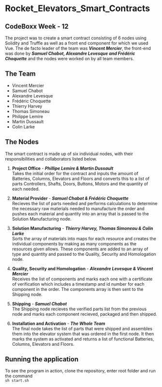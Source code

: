 # Rocket_Elevators_Smart_Contracts
## CodeBoxx Week - 12
The project was to create a smart contract consisting of 6 nodes using Solidity and Truffle as well as a front end component for which we used Vue. The de facto leader of the team was ***Vincent Mercier***, the front-end was done by ***Samuel Chabot, Alexandre Levesque and Frédéric Choquette*** and the nodes were worked on by all team members.

## The Team
- Vincent Mercier
- Samuel Chabot
- Alexandre Levesque
- Frédéric Choquette
- Thierry Harvey
- Thomas Simoneau
- Philippe Lemire
- Martin Dussault
- Colin Larke

## The Nodes
The smart contract is made up of six individual nodes, with their responsibilities and collaborators listed below.

1. **Project Office** - ***Phillipe Lemire & Martin Dussault*** \
Takes the initial order for the contract and inputs the amount of Batteries, Columns, Elevators and Floors and converts this to a list of parts Controllers, Shafts, Doors, Buttons, Motors and the quantity of each needed.

2. **Material Provider** - ***Samuel Chabot & Frédéric Choquette*** \
Recieves the list of parts needed and performs calculations to determine the necessary raw materials needed to manufacture the order and pushes each material and quantity into an array that is passed to the Solution Manufacturing node.

3. **Solution Manufacturing** - ***Thierry Harvey, Thomas Simoneau & Colin Larke*** \
Sorts the array of materials into maps for each resource and creates the individual components by making as many components as the resources given allows. These components are added to an array of type and quantity and passed to the Quality, Security and Homologation node.

4. **Quality, Security and Homologation** - ***Alexandre Levesque & Vincent Mercier*** \
Receives the list of components and marks each one with a certificate of verification which includes a timestamp and id number for each component in the order. The components array is then sent to the Shipping node.

5. **Shipping** - ***Samuel Chabot*** \
The Shipping node recieves the verified parts list from the previous node and marks each component recieved, packaged and then shipped.

6. **Installation and Activation** - ***The Whole Team*** \
The final node takes the list of parts that were shipped and assembles them into the elevator system that was ordered in the first node. It then marks the system as activated and returns a list of functional Batteries, Columns, Elevators and Floors.

## Running the application
To see the program in action, clone the repository, enter root folder and run the command \
``sh start.sh``
